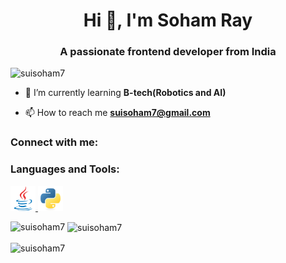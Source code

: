 <h1 align="center">Hi 👋, I'm Soham Ray</h1>
<h3 align="center">A passionate frontend developer from India</h3>

<p align="left"> <img src="https://komarev.com/ghpvc/?username=suisoham7&label=Profile%20views&color=0e75b6&style=flat" alt="suisoham7" /> </p>

- 🌱 I’m currently learning **B-tech(Robotics and AI)**

- 📫 How to reach me **suisoham7@gmail.com**

<h3 align="left">Connect with me:</h3>
<p align="left">
</p>

<h3 align="left">Languages and Tools:</h3>
<p align="left"> <a href="https://www.java.com" target="_blank" rel="noreferrer"> <img src="https://raw.githubusercontent.com/devicons/devicon/master/icons/java/java-original.svg" alt="java" width="40" height="40"/> </a> <a href="https://www.python.org" target="_blank" rel="noreferrer"> <img src="https://raw.githubusercontent.com/devicons/devicon/master/icons/python/python-original.svg" alt="python" width="40" height="40"/> </a> </p>

<p><img align="left" src="https://github-readme-stats.vercel.app/api/top-langs?username=suisoham7&show_icons=true&locale=en&layout=compact" alt="suisoham7" /></p>

<p>&nbsp;<img align="center" src="https://github-readme-stats.vercel.app/api?username=suisoham7&show_icons=true&locale=en" alt="suisoham7" /></p>

<p><img align="center" src="https://github-readme-streak-stats.herokuapp.com/?user=suisoham7&" alt="suisoham7" /></p>
